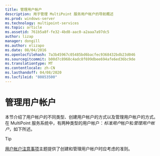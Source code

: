 ```yaml
---
title: 管理用户帐户
description: 用于管理 MultiPoint 服务用户帐户的导航概述
ms.prod: windows-server
ms.technology: multipoint-services
ms.topic: article
ms.assetid: 761b5a8f-fe32-4bd8-aac0-a2aaa7a97dc5
author: lizap
manager: dongill
ms.author: elizapo
ms.date: 08/04/2016
ms.openlocfilehash: 7a3b45967c05485bd6bacfec9368432bdb23d046
ms.sourcegitcommit: b00d7c8968c4adc8f699dbee694afe6ed36bc9de
ms.translationtype: MT
ms.contentlocale: zh-CN
ms.lasthandoff: 04/08/2020
ms.locfileid: "80853500"
---
```

# <a name="manage-user-accounts"></a>管理用户帐户
本节介绍了用户帐户的不同类型、创建用户帐户的方式以及管理用户帐户的方式。 在 MultiPoint 服务系统中，有两种类型的用户帐户：*标准用户*帐户和*管理用户帐户*，如下所述。  
  
> [!TIP]  
> [用户帐户注意事项](User-Account-Considerations.md)主题提供了创建和管理用户帐户时应考虑的准则。 